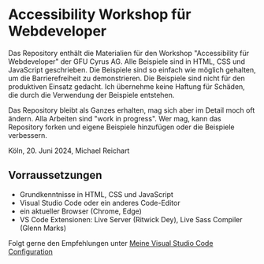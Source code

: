 # Accessibility Workshop für Webdeveloper

Das Repository enthält die Materialien für den Workshop "Accessibility für Webdeveloper" der GFU Cyrus AG. Alle Beispiele sind in HTML, CSS und JavaScript geschrieben. Die Beispiele sind so einfach wie möglich gehalten, um die Barrierefreiheit zu demonstrieren. Die Beispiele sind nicht für den produktiven Einsatz gedacht. Ich übernehme keine Haftung für Schäden, die durch die Verwendung der Beispiele entstehen.

Das Repository bleibt als Ganzes erhalten, mag sich aber im Detail moch oft ändern. Alla Arbeiten sind "work in progress". Wer mag, kann das Repository forken und eigene Beispiele hinzufügen oder die Beispiele verbessern.

Köln, 20. Juni 2024, Michael Reichart

## Vorraussetzungen

-   Grundkenntnisse in HTML, CSS und JavaScript
-   Visual Studio Code oder ein anderes Code-Editor
-   ein aktueller Browser (Chrome, Edge)
-   VS Code Extensionen: Live Server (Ritwick Dey), Live Sass Compiler (Glenn Marks)

Folgt gerne den Empfehlungen unter [Meine Visual Studio Code Configuration](https://github.com/zenbox/settings-snippets-and-links/blob/main/visual-studio-code-extension.md)
